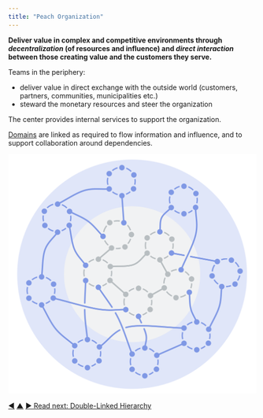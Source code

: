```yaml
---
title: "Peach Organization"
---
```



**Deliver value in complex and competitive environments through _decentralization_ (of resources and influence) and _direct interaction_ between those creating value and the customers they serve.**

Teams in the periphery:

-   deliver value in direct exchange with the outside world (customers, partners, communities, municipalities etc.)
-   steward the monetary resources and steer the organization

The center provides internal services to support the organization.

<a href="#" class="tooltip" title="Domain: A distinct area of influence, activity and decision making within an organization.">Domains</a> are linked as required to flow information and influence, and to support collaboration around dependencies.

![Peach Organization](img/structural-patterns/peach-organization.png)


<div class="bottom-nav">
<a href="delegate-circle.html" title="Back to: Delegate Circle">◀</a> <a href="organizational-structure.html" title="Up: Organizational Structure">▲</a> <a href="double-linked-hierarchy.html" title="Read next: Double-Linked Hierarchy">▶ Read next: Double-Linked Hierarchy</a>
</div>


<script type="text/javascript">
Mousetrap.bind('g n', function() {
    window.location.href = 'double-linked-hierarchy.html';
    return false;
});
</script>

